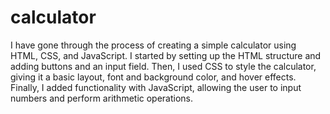 # calculator
I have gone through the process of creating a simple calculator using HTML, CSS, and JavaScript. I started by setting up the HTML structure and adding buttons and an input field. Then, I used CSS to style the calculator, giving it a basic layout, font and background color, and hover effects. Finally, I added functionality with JavaScript, allowing the user to input numbers and perform arithmetic operations.
